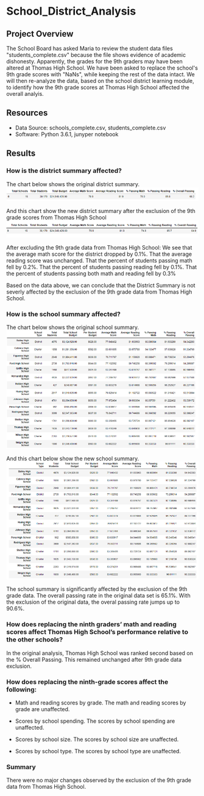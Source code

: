 # School_District_Analysis


## Project Overview
The School Board has asked Maria to review the student data files "students_complete.csv" because the file shows evidence of academic dishonesty.
Apparently, the grades for the 9th graders may have been altered at Thomas High School.
We have been asked to replace the school's 9th grade scores with "NaNs", while keeping the rest of the data intact.
We will then re-analyze the data, based on the school district learning module, to identify how the 9th grade scores at Thomas High School affected
the overall analyis.

## Resources
- Data Source: schools_complete.csv, students_complete.csv
- Software: Python 3.6.1, junyper notebook

## Results

### How is the district summary affected?
The chart below shows the original district summary.
![Graph](/Resources/District_Summary_Old.PNG)


And this chart show the new district summary after the exclusion of the 9th grade scores from Thomas High School
![Graph](/Resources/District_Summary_New.PNG)

After excluding the 9th grade data from Thomas High School:
We see that the average math score for the district dropped by 0.1%.
That the average reading score was unchanged.
That the percent of students passing math fell by 0.2%.
That the percent of students passing reading fell by 0.1%.
That the percent of students passing both math and reading fell by 0.3%

Based on the data above, we can conclude that the District Summary is not severly affected by the exclusion of the 9th grade data from Thomas High School.


### How is the school summary affected?

The chart below shows the original school summary.
![Graph](/Resources/School_Summary_Old.PNG)

And this chart below show the new school summary.
![Graph](/Resources/School_Summary_New.PNG)

The school summary is significantly affected by the exclusion of the 9th grade data.
The overall passing rate in the original data set is 65.1%.
With the exclusion of the original data, the overal passing rate jumps up to 90.6%.

### How does replacing the ninth graders’ math and reading scores affect Thomas High School’s performance relative to the other schools?

In the original analysis, Thomas High School was ranked second based on the % Overall Passing.
This remained unchanged after 9th grade data exclusion.


###  How does replacing the ninth-grade scores affect the following:
- Math and reading scores by grade.
The math and reading scores by grade are unaffected.

- Scores by school spending.
The scores by school spending are unaffected.

- Scores by school size.
The scores by school size are unaffected.

- Scores by school type.
The scores by school type are unaffected.


### Summary
There were no major changes observed by the exclusion of the 9th grade data from Thomas High School.
